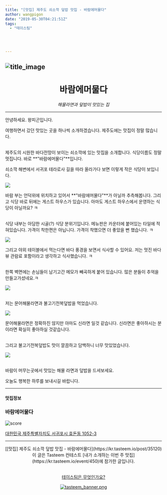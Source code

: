 ```yaml
---
title: "[맛집] 제주도 쇠소깍 덮밥 맛집 - 바람에머물다"
author: wangpigon
date: "2019-05-30T04:21:51Z"
tags:
  - "테이스팀"
  
  
  
  
---
```

![title_image](https://static.tasteem.io/uploads/4928/post/35120/content_a937420b-2e81-4955-ad39-8ca7f1a12422.jpeg)
<br/>
---

<center><h1>바람에머물다</h1><i>해물라면과 덮밥이 맛있는 집</i></center>

---

안녕하세요. 왕피곤입니다.

여행하면서 갔던 맛있는 곳을 하나씩 소개하겠습니다. 제주도에는 맛집이 정말 많습니다. 

<br>제주도의 시원한 바다전망이 보이는 쇠소깍에 있는 맛집을 소개합니다. 식당이름도 정말 멋집니다. 바로 **"바람에머물다"**입니다.

쇠소깍 해변에서 서귀포 테라로사 길을 따라 올라가다 보면 이렇게 작은 식당이 보입니다.

![](https://static.tasteem.io/uploads/image/image/177702/4c28d287-446a-43fd-a946-d41bb6da2e1f.jpeg)

바람 부는 언덕위에 위치하고 있어서 **"바람에머물다"**가 아닐까 추측해봅니다. 그리고 식당 바로 뒤에는 게스트 하우스가 있습니다. 아마도 게스트 하우스에서 운영하는 식당이 아닐까요? ㅋ


<br>식당 내부는 아담한 시골(?) 식당 분위기입니다. 메뉴판은 카운터에 붙어있는 타일에 적혀있습니다. 가격이 착한편은 아닙니다. 가격이 착했으면 더 좋았을 뻔 했습니다. ㅋ
 
![](https://static.tasteem.io/uploads/image/image/177704/4c28d287-446a-43fd-a946-d41bb6da2e1f.jpeg)

그리고 야외 테이블에서 먹는다면 바다 풍경을 보면서 식사할 수 있어요. 저는 멋진 바다뷰 관람료 포함이라고 생각하고 식사했습니다. ㅋ

<br>한쪽 벽면에는 손님들이 남기고간 메모가 빼곡하게 붙어 있습니다. 많은 분들이 추억을 만들고가셨네요.ㅋ

![](https://static.tasteem.io/uploads/image/image/177703/4c28d287-446a-43fd-a946-d41bb6da2e1f.jpeg)


<br>저는 문어해물라면과 불고기전복덮밥을 먹었습니다. 

![](https://static.tasteem.io/uploads/image/image/177705/4c28d287-446a-43fd-a946-d41bb6da2e1f.jpeg)

문어해물라면은 정확하진 않지만 아마도 신라면 일것 같습니다. 신라면은 좋아하시는 분이라면 확실히 좋아하실 것같습니다.

<br>그리고 불고기전복덮밥도 맛이 깔끔하고 담백하니 너무 맛있었습니다.

![](https://static.tasteem.io/uploads/image/image/177706/4c28d287-446a-43fd-a946-d41bb6da2e1f.jpeg)



<br>바람이 머무는곳에서 맛있는 해물 라면과 덮밥을 드셔보세요.

오늘도 행복한 하루를 보내시길 바랍니다.

---------------------
#### 맛집정보
### 바람에머물다
![score](https://static.tasteem.io/images/steem/1Crowns.png)

[대한민국 제주특별자치도 서귀포시 효돈동 1052-3](https://kr.tasteem.io/post/35120#map)

-----------------------------------------
<center>[[맛집] 제주도 쇠소깍 덮밥 맛집 - 바람에머물다](https://kr.tasteem.io/post/35120)
<br/>이 글은 Tasteem 컨테스트
 [내가 소개하는  이번 주 맛집](https://kr.tasteem.io/event/450)에 참가한 글입니다.

<br/>[테이스팀은 무엇인가요?](https://kr.tasteem.io/about)

[![tasteem_banner.png](https://static.tasteem.io/images/tasteem_banner_v3.png)](https://kr.tasteem.io)</center>